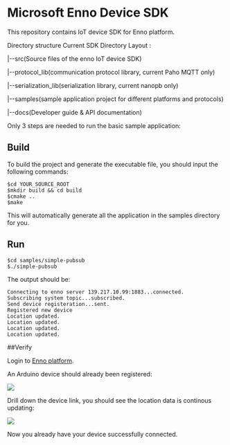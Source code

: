 # Microsoft Enno Device SDK

This repository contains IoT device SDK for Enno platform.

Directory structure Current SDK Directory Layout :

|--src(Source files of the enno IoT device SDK)

|--protocol_lib(communication protocol library, current Paho MQTT only)

|--serialization_lib(serialization library, current nanopb only)

|--samples(sample application project for different platforms and protocols)

|--docs(Developer guide & API documentation)
  
Only 3 steps are needed to run the basic sample application:

## Build 

To build the project and generate the executable file, you should input the following commands:
```
$cd YOUR_SOURCE_ROOT
$mkdir build && cd build
$cmake ..
$make
```
This will automatically generate all the application in the samples directory for you.
## Run
```
$cd samples/simple-pubsub
$./simple-pubsub
```

The output  should be:
```
Connecting to enno server 139.217.10.99:1883...connected.
Subscribing system topic...subscribed.
Send device registeration...sent.
Registered new device
Location updated.
Location updated.
Location updated.
Location updated.

```

##Verify

Login to [Enno platform](http://http://sitewhere.chinacloudapp.cn:8080/sitewhere/admin/devices/list.html).

An Arduino device should already been registered:
 
![](http://i.imgur.com/iglx2Ax.png)

Drill down the device link, you should see the location data is continous updating:

![](http://i.imgur.com/AaHZhlV.png)
    
Now you already have your device successfully connected.
